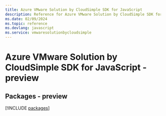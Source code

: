 ```yaml
---
title: Azure VMware Solution by CloudSimple SDK for JavaScript
description: Reference for Azure VMware Solution by CloudSimple SDK for JavaScript
ms.date: 02/09/2024
ms.topic: reference
ms.devlang: javascript
ms.service: vmwaresolutionbycloudsimple
---
```

# Azure VMware Solution by CloudSimple SDK for JavaScript - preview
## Packages - preview
[!INCLUDE [packages](vmware-solution-by-cloudsimple-index.md)]